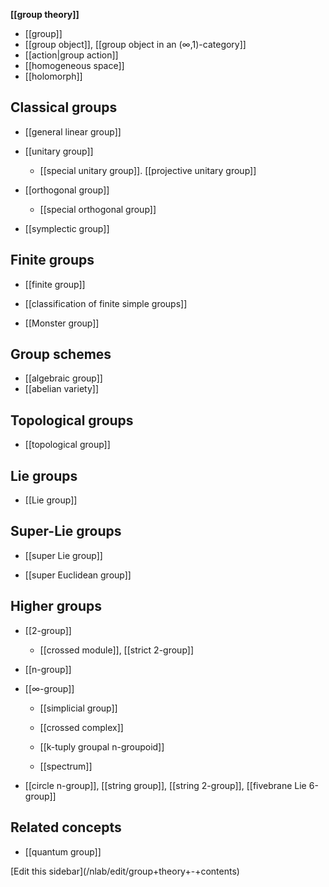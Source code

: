 
**[[group theory]]**

* [[group]]
* [[group object]], [[group object in an (∞,1)-category]]
* [[action|group action]]
* [[homogeneous space]]
* [[holomorph]]

## Classical groups

* [[general linear group]]

* [[unitary group]]

  * [[special unitary group]]. [[projective unitary group]]

* [[orthogonal group]]

  * [[special orthogonal group]]

* [[symplectic group]]  

## Finite groups

* [[finite group]]

* [[classification of finite simple groups]]

* [[Monster group]]

## Group schemes

* [[algebraic group]]
* [[abelian variety]]

## Topological groups

* [[topological group]]

## Lie groups

* [[Lie group]]

## Super-Lie groups

* [[super Lie group]]

* [[super Euclidean group]]


## Higher groups

* [[2-group]]
  
  * [[crossed module]], [[strict 2-group]]

* [[n-group]]

* [[∞-group]]

  * [[simplicial group]]

  * [[crossed complex]]

  * [[k-tuply groupal n-groupoid]]

  * [[spectrum]]

* [[circle n-group]], [[string group]], [[string 2-group]], [[fivebrane Lie 6-group]]

## Related concepts

* [[quantum group]] 

<div markdown="1">[Edit this sidebar](/nlab/edit/group+theory+-+contents)</div>